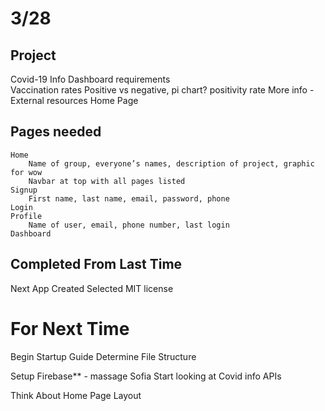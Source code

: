 # 3/28

## Project
Covid-19 Info Dashboard requirements    
    Vaccination rates
    Positive vs negative, pi chart?
    positivity rate
    More info - External resources
    Home Page

## Pages needed
    Home
        Name of group, everyone’s names, description of project, graphic for wow
        Navbar at top with all pages listed
    Signup
        First name, last name, email, password, phone
    Login
    Profile
        Name of user, email, phone number, last login
    Dashboard




## Completed From Last Time
Next App Created
Selected MIT license 

# For Next Time
Begin Startup Guide
Determine File Structure

Setup Firebase** - massage Sofia
Start looking at Covid info APIs

Think About Home Page Layout

